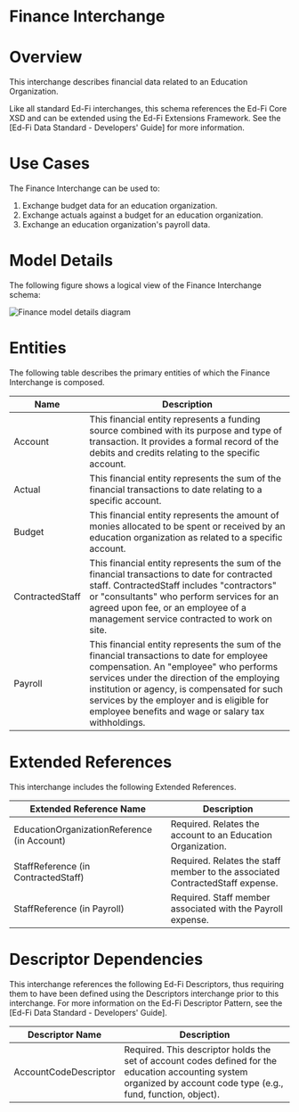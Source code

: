 # Finance Interchange

# Overview

This interchange describes financial data related to an Education Organization.



Like all standard Ed-Fi interchanges, this schema references the Ed-Fi Core XSD and can be extended using the Ed-Fi Extensions Framework. See the [Ed-Fi Data Standard - Developers' Guide] for more information.


# Use Cases

The Finance Interchange can be used to:  

1. Exchange budget data for an education organization.
2. Exchange actuals against a budget for an education organization.
3. Exchange an education organization's payroll data.


# Model Details

The following figure shows a logical view of the Finance Interchange schema:  

![Finance model details diagram](img/InterchangeFinance-interchange-brief.png)


# Entities

The following table describes the primary entities of which the Finance Interchange is composed.  

| Name | Description |
|----------|-----------------|
| Account | This financial entity represents a funding source combined with its purpose and type of transaction. It provides a formal record of the debits and credits relating to the specific account. |
| Actual | This financial entity represents the sum of the financial transactions to date relating to a specific account. |
| Budget | This financial entity represents the amount of monies allocated to be spent or received by an education organization as related to a specific account. |
| ContractedStaff | This financial entity represents the sum of the financial transactions to date for contracted staff. ContractedStaff includes "contractors" or "consultants" who perform services for an agreed upon fee, or an employee of a management service contracted to work on site. |
| Payroll | This financial entity represents the sum of the financial transactions to date for employee compensation. An "employee" who performs services under the direction of the employing institution or agency, is compensated for such services by the employer and is eligible for employee benefits and wage or salary tax withholdings. |



# Extended References


This interchange includes the following Extended References.  

| Extended Reference Name | Description |
|-----------------------------|-----------------|
| EducationOrganizationReference (in Account) | Required.  Relates the account to an Education Organization. |
| StaffReference (in ContractedStaff) | Required.  Relates the staff member to the associated ContractedStaff expense. |
| StaffReference (in Payroll) | Required.  Staff member associated with the Payroll expense. |



# Descriptor Dependencies

This interchange references the following Ed-Fi Descriptors, thus requiring them to have been defined using the Descriptors interchange prior to this interchange. For more information on the Ed-Fi Descriptor Pattern, see the [Ed-Fi Data Standard - Developers' Guide].  

| Descriptor Name | Description |
|---------------------|-----------------|
| AccountCodeDescriptor | Required.  This descriptor holds the set of account codes defined for the education accounting system organized by account code type (e.g., fund, function, object). |



